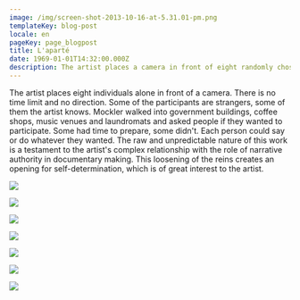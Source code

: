 ```yaml
---
image: /img/screen-shot-2013-10-16-at-5.31.01-pm.png
templateKey: blog-post
locale: en
pageKey: page_blogpost
title: L'aparté
date: 1969-01-01T14:32:00.000Z
description: The artist places a camera in front of eight randomly chosen people.
---
```

The artist places eight individuals alone in front of a camera. There is no time limit and no direction. Some of the participants are strangers, some of them the artist knows. Mockler walked into government buildings, coffee shops, music venues and laundromats and asked people if they wanted to participate. Some had time to prepare, some didn't. Each person could say or do whatever they wanted. The raw and unpredictable nature of this work is a testament to the artist's complex relationship with the role of narrative authority in documentary making. This loosening of the reins creates an opening for self-determination, which is of great interest to the artist. 

![](/img/screen-shot-2013-10-16-at-5.26.09-pm.png)

![](/img/screen-shot-2013-10-16-at-5.27.49-pm.png)

![](/img/screen-shot-2013-10-16-at-5.30.00-pm.png)

![](/img/screen-shot-2013-10-16-at-5.40.11-pm.png)

![](/img/screen-shot-2013-10-16-at-5.39.39-pm.png)

![](/img/screen-shot-2013-10-16-at-5.29.06-pm.png)

![](/img/screen-shot-2013-10-16-at-5.29.31-pm.png)
